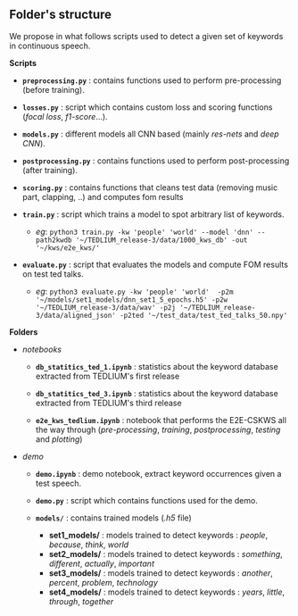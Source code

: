 ## Folder's structure
We propose in what follows scripts used to detect a given set of keywords in continuous speech.

**Scripts**

- __`preprocessing.py`__ : contains functions used to perform pre-processing (before training).

- __`losses.py`__ : script which contains custom loss and scoring functions (*focal loss*, *f1-score*...).

- __`models.py`__ : different models all CNN based (mainly *res-nets* and *deep CNN*).

- __`postprocessing.py`__ : contains functions used to perform post-processing (after training).

- __`scoring.py`__ : contains functions that cleans test data (removing music part, clapping, ..) and computes fom results 

- __`train.py`__ : script which trains a model to spot arbitrary list of keywords. 
    - *eg*: `python3 train.py -kw 'people' 'world' --model 'dnn' --path2kwdb '~/TEDLIUM_release-3/data/1000_kws_db' -out '~/kws/e2e_kws/'`
    

- __`evaluate.py`__ : script that evaluates the models and compute FOM results on test ted talks.
    - *eg*: `python3 evaluate.py -kw 'people' 'world'  -p2m  '~/models/set1_models/dnn_set1_5_epochs.h5' -p2w '~/TEDLIUM_release-3/data/wav' -p2j '~/TEDLIUM_release-3/data/aligned_json' -p2ted '~/test_data/test_ted_talks_50.npy'`


 
 


**Folders**

- *notebooks*
    - __`db_statitics_ted_1.ipynb`__ : statistics about the keyword database extracted from TEDLIUM's first release

    - __`db_statitics_ted_3.ipynb`__ : statistics about the keyword database extracted from TEDLIUM's third release

    - __`e2e_kws_tedlium.ipynb`__ : notebook that performs the E2E-CSKWS all the way through (*pre-processing*, *training*, *postprocessing*, *testing* and *plotting*)
    
- *demo*
    - __`demo.ipynb`__ : demo notebook, extract keyword occurrences given a test speech.
    
    - __`demo.py`__ : script which contains functions used for the demo. 
    
    - __`models/`__ : contains trained models (*.h5* file)
        - __set1_models/__ : models trained to detect keywords : *people*, *because*, *think*, *world*
        - __set2_models/__ : models trained to detect keywords : *something*, *different*, *actually*, *important*
        - __set3_models/__ : models trained to detect keywords : *another*, *percent*, *problem*, *technology*
        - __set4_models/__ : models trained to detect keywords : *years*, *little*, *through*, *together*
    





